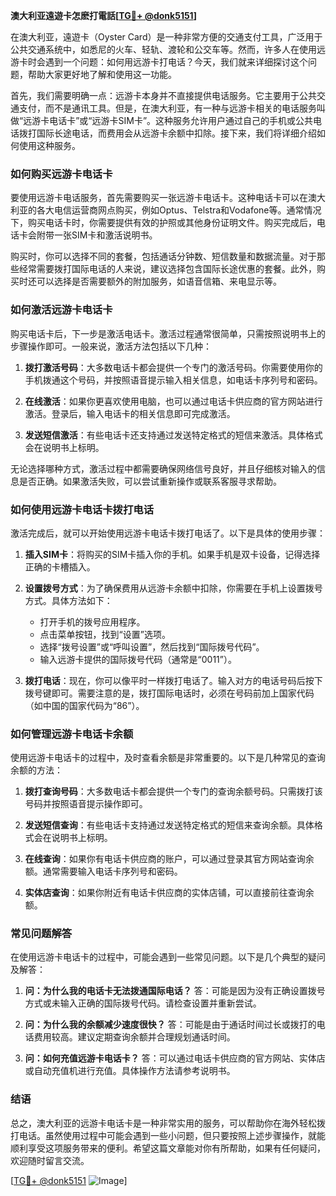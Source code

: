 **澳大利亚遠遊卡怎麽打電話[[TG💪+ @donk5151](https://t.me/s/donk5151)]**

在澳大利亚，遠遊卡（Oyster Card）是一种非常方便的交通支付工具，广泛用于公共交通系统中，如悉尼的火车、轻轨、渡轮和公交车等。然而，许多人在使用远游卡时会遇到一个问题：如何用远游卡打电话？今天，我们就来详细探讨这个问题，帮助大家更好地了解和使用这一功能。

首先，我们需要明确一点：远游卡本身并不直接提供电话服务。它主要用于公共交通支付，而不是通讯工具。但是，在澳大利亚，有一种与远游卡相关的电话服务叫做“远游卡电话卡”或“远游卡SIM卡”。这种服务允许用户通过自己的手机或公共电话拨打国际长途电话，而费用会从远游卡余额中扣除。接下来，我们将详细介绍如何使用这种服务。

### 如何购买远游卡电话卡

要使用远游卡电话服务，首先需要购买一张远游卡电话卡。这种电话卡可以在澳大利亚的各大电信运营商网点购买，例如Optus、Telstra和Vodafone等。通常情况下，购买电话卡时，你需要提供有效的护照或其他身份证明文件。购买完成后，电话卡会附带一张SIM卡和激活说明书。

购买时，你可以选择不同的套餐，包括通话分钟数、短信数量和数据流量。对于那些经常需要拨打国际电话的人来说，建议选择包含国际长途优惠的套餐。此外，购买时还可以选择是否需要额外的附加服务，如语音信箱、来电显示等。

### 如何激活远游卡电话卡

购买电话卡后，下一步是激活电话卡。激活过程通常很简单，只需按照说明书上的步骤操作即可。一般来说，激活方法包括以下几种：

1. **拨打激活号码**：大多数电话卡都会提供一个专门的激活号码。你需要使用你的手机拨通这个号码，并按照语音提示输入相关信息，如电话卡序列号和密码。

2. **在线激活**：如果你更喜欢使用电脑，也可以通过电话卡供应商的官方网站进行激活。登录后，输入电话卡的相关信息即可完成激活。

3. **发送短信激活**：有些电话卡还支持通过发送特定格式的短信来激活。具体格式会在说明书上标明。

无论选择哪种方式，激活过程中都需要确保网络信号良好，并且仔细核对输入的信息是否正确。如果激活失败，可以尝试重新操作或联系客服寻求帮助。

### 如何使用远游卡电话卡拨打电话

激活完成后，就可以开始使用远游卡电话卡拨打电话了。以下是具体的使用步骤：

1. **插入SIM卡**：将购买的SIM卡插入你的手机。如果手机是双卡设备，记得选择正确的卡槽插入。

2. **设置拨号方式**：为了确保费用从远游卡余额中扣除，你需要在手机上设置拨号方式。具体方法如下：
   - 打开手机的拨号应用程序。
   - 点击菜单按钮，找到“设置”选项。
   - 选择“拨号设置”或“呼叫设置”，然后找到“国际拨号代码”。
   - 输入远游卡提供的国际拨号代码（通常是“0011”）。

3. **拨打电话**：现在，你可以像平时一样拨打电话了。输入对方的电话号码后按下拨号键即可。需要注意的是，拨打国际电话时，必须在号码前加上国家代码（如中国的国家代码为“86”）。

### 如何管理远游卡电话卡余额

使用远游卡电话卡的过程中，及时查看余额是非常重要的。以下是几种常见的查询余额的方法：

1. **拨打查询号码**：大多数电话卡都会提供一个专门的查询余额号码。只需拨打该号码并按照语音提示操作即可。

2. **发送短信查询**：有些电话卡支持通过发送特定格式的短信来查询余额。具体格式会在说明书上标明。

3. **在线查询**：如果你有电话卡供应商的账户，可以通过登录其官方网站查询余额。通常需要输入电话卡序列号和密码。

4. **实体店查询**：如果你附近有电话卡供应商的实体店铺，可以直接前往查询余额。

### 常见问题解答

在使用远游卡电话卡的过程中，可能会遇到一些常见问题。以下是几个典型的疑问及解答：

1. **问：为什么我的电话卡无法拨通国际电话？**
   答：可能是因为没有正确设置拨号方式或未输入正确的国际拨号代码。请检查设置并重新尝试。

2. **问：为什么我的余额减少速度很快？**
   答：可能是由于通话时间过长或拨打的电话费用较高。建议定期查询余额并合理规划通话时间。

3. **问：如何充值远游卡电话卡？**
   答：可以通过电话卡供应商的官方网站、实体店或自动充值机进行充值。具体操作方法请参考说明书。

### 结语

总之，澳大利亚的远游卡电话卡是一种非常实用的服务，可以帮助你在海外轻松拨打电话。虽然使用过程中可能会遇到一些小问题，但只要按照上述步骤操作，就能顺利享受这项服务带来的便利。希望这篇文章能对你有所帮助，如果有任何疑问，欢迎随时留言交流。

[[TG💪+ @donk5151](https://t.me/s/donk5151) ![Image](https://i.postimg.cc/rwNCRYN7/Snipaste-2025-04-30-17-27-05.png)]